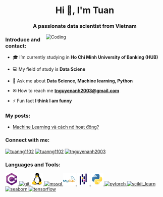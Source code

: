 <h1 align="center">Hi 👋, I'm Tuan</h1>
<h3 align="center">A passionate data scientist from Vietnam</h3>
<img align="right" alt="Coding" width="375" src="https://media.giphy.com/media/2IudUHdI075HL02Pkk/giphy.gif">

<h3 align="left">Introduce and contact: </h3>

- 🎓 I’m currently studying in **Ho Chi Minh University of Banking (HUB)**

- 💻 My field of study is **Data Sciene**

- 💬 Ask me about **Data Science, Machine learning, Python**

- ✉ How to reach me **tnguyenanh2003@gmail.com**

- ⚡ Fun fact **I think I am funny**

<h3 align="left">My posts:</h3>

- <a href="http://tuanhocai.unaux.com/2023/10/15/machine-learning-va-cach-no-hoat-dong/">Machine Learning và cách nó hoạt động?</a>

<h3 align="left">Connect with me:</h3>
<p align="left">
<a href="https://linkedin.com/in/tuanng1102" target="blank"><img align="center" src="https://raw.githubusercontent.com/rahuldkjain/github-profile-readme-generator/master/src/images/icons/Social/linked-in-alt.svg" alt="tuanng1102" height="30" width="40" /></a>
<a href="http://tuanhocai.unaux.com/" target="blank"><img align="center" src="https://upload.wikimedia.org/wikipedia/commons/thumb/5/58/Echo_link-blue_icon_slanted.svg/1024px-Echo_link-blue_icon_slanted.svg.png" alt="tuanng1102" height="30" width="30" /></a>
<a href="https://www.hackerrank.com/tnguyenanh2003" target="blank"><img align="center" src="https://raw.githubusercontent.com/rahuldkjain/github-profile-readme-generator/master/src/images/icons/Social/hackerrank.svg" alt="tnguyenanh2003" height="30" width="40" /></a>
</p>

<h3 align="left">Languages and Tools:</h3>
<p align="left"> <a href="https://www.w3schools.com/cs/" target="_blank" rel="noreferrer"> <img src="https://raw.githubusercontent.com/devicons/devicon/master/icons/csharp/csharp-original.svg" alt="csharp" width="40" height="40"/> </a> <a href="https://git-scm.com/" target="_blank" rel="noreferrer"> <img src="https://www.vectorlogo.zone/logos/git-scm/git-scm-icon.svg" alt="git" width="40" height="40"/> </a> <a href="https://www.linux.org/" target="_blank" rel="noreferrer"> <img src="https://raw.githubusercontent.com/devicons/devicon/master/icons/linux/linux-original.svg" alt="linux" width="40" height="40"/> </a> <a href="https://www.microsoft.com/en-us/sql-server" target="_blank" rel="noreferrer"> <img src="https://www.svgrepo.com/show/303229/microsoft-sql-server-logo.svg" alt="mssql" width="40" height="40"/> </a> <a href="https://www.mysql.com/" target="_blank" rel="noreferrer"> <img src="https://raw.githubusercontent.com/devicons/devicon/master/icons/mysql/mysql-original-wordmark.svg" alt="mysql" width="40" height="40"/> </a> <a href="https://pandas.pydata.org/" target="_blank" rel="noreferrer"> <img src="https://raw.githubusercontent.com/devicons/devicon/2ae2a900d2f041da66e950e4d48052658d850630/icons/pandas/pandas-original.svg" alt="pandas" width="40" height="40"/> </a> <a href="https://www.python.org" target="_blank" rel="noreferrer"> <img src="https://raw.githubusercontent.com/devicons/devicon/master/icons/python/python-original.svg" alt="python" width="40" height="40"/> </a> <a href="https://pytorch.org/" target="_blank" rel="noreferrer"> <img src="https://www.vectorlogo.zone/logos/pytorch/pytorch-icon.svg" alt="pytorch" width="40" height="40"/> </a> <a href="https://scikit-learn.org/" target="_blank" rel="noreferrer"> <img src="https://upload.wikimedia.org/wikipedia/commons/0/05/Scikit_learn_logo_small.svg" alt="scikit_learn" width="40" height="40"/> </a> <a href="https://seaborn.pydata.org/" target="_blank" rel="noreferrer"> <img src="https://seaborn.pydata.org/_images/logo-mark-lightbg.svg" alt="seaborn" width="40" height="40"/> </a> <a href="https://www.tensorflow.org" target="_blank" rel="noreferrer"> <img src="https://www.vectorlogo.zone/logos/tensorflow/tensorflow-icon.svg" alt="tensorflow" width="40" height="40"/> </a> </p>
